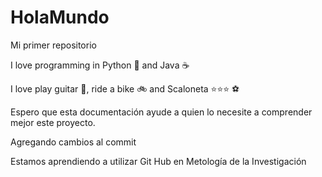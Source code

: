 # HolaMundo

Mi primer repositorio

I love programming in Python 🐍 and Java ☕ 

I love play guitar 🎸, ride a bike 🚲 and Scaloneta ⭐⭐⭐ ⚽

Espero que esta documentación ayude a quien lo necesite a comprender mejor este proyecto.

Agregando cambios al commit

Estamos aprendiendo a utilizar Git Hub en Metología de la Investigación
